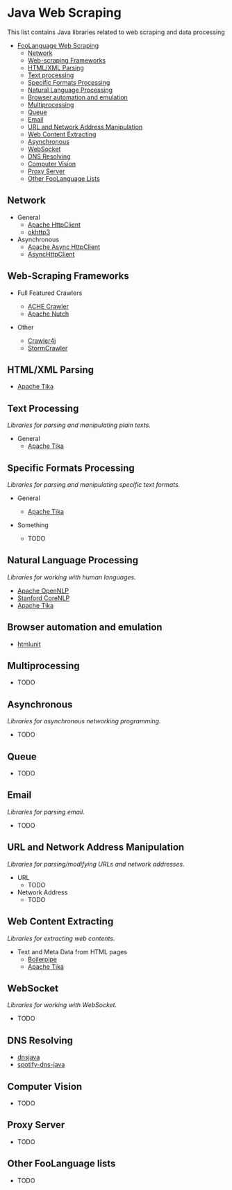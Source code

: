 # Java Web Scraping

This list contains Java libraries related to web scraping and data processing

* [FooLanguage Web Scraping](#javascript-web-scraping)
   * [Network](#network)
   * [Web-scraping Frameworks](#web-scraping-frameworks)
   * [HTML/XML Parsing](#htmlxml-parsing)
   * [Text processing](#text-processing)
   * [Specific Formats Processing](#specific-formats-processing)
   * [Natural Language Processing](#natural-language-processing)
   * [Browser automation and emulation](#browser-automation-and-emulation)
   * [Multiprocessing](#multiprocessing)
   * [Queue](#queue)
   * [Email](#email)
   * [URL and Network Address Manipulation](#url-and-network-address-manipulation)
   * [Web Content Extracting](#web-content-extracting)
   * [Asynchronous](#asynchronous)
   * [WebSocket](#websocket)
   * [DNS Resolving](#dns-resolving)
   * [Computer Vision](#computer-vision)
   * [Proxy Server](#proxy-server)
   * [Other FooLanguage Lists](#other-foolanguage-lists)

## Network
* General
  * [Apache HttpClient](https://hc.apache.org/)
  * [okhttp3](http://square.github.io/okhttp/)
* Asynchronous
  * [Apache Async HttpClient](https://hc.apache.org/)
  * [AsyncHttpClient](https://github.com/AsyncHttpClient/async-http-client)

## Web-Scraping Frameworks
* Full Featured Crawlers
  * [ACHE Crawler](https://github.com/ViDA-NYU/ache)
  * [Apache Nutch](http://nutch.apache.org/)

* Other
  * [Crawler4j](https://github.com/yasserg/crawler4j)
  * [StormCrawler](https://github.com/DigitalPebble/storm-crawler)

## HTML/XML Parsing

  * [Apache Tika](https://tika.apache.org/)

## Text Processing

*Libraries for parsing and manipulating plain texts.*

* General
  * [Apache Tika](https://tika.apache.org/)

## Specific Formats Processing

*Libraries for parsing and manipulating specific text formats.*

* General
  * [Apache Tika](https://tika.apache.org/)

* Something
  * TODO
  
## Natural Language Processing

*Libraries for working with human languages.*

  * [Apache OpenNLP](https://opennlp.apache.org/)
  * [Stanford CoreNLP](https://stanfordnlp.github.io/CoreNLP/)
  * [Apache Tika](https://tika.apache.org/)

## Browser automation and emulation
  * [htmlunit](http://htmlunit.sourceforge.net/)

## Multiprocessing
  * TODO

## Asynchronous

*Libraries for asynchronous networking programming.*

  * TODO

## Queue
  * TODO

## Email

*Libraries for parsing email.*

  * TODO

## URL and Network Address Manipulation

*Libraries for parsing/modifying URLs and network addresses.*

* URL
  * TODO
* Network Address
  * TODO

## Web Content Extracting

*Libraries for extracting web contents.*

* Text and Meta Data from HTML pages
  * [Boilerpipe](https://github.com/kohlschutter/boilerpipe)
  * [Apache Tika](https://tika.apache.org/)


## WebSocket

*Libraries for working with WebSocket.*

  * TODO

## DNS Resolving
  * [dnsjava](http://www.dnsjava.org/)
  * [spotify-dns-java](https://github.com/spotify/dns-java)

## Computer Vision
  * TODO

## Proxy Server
  * TODO

## Other FooLanguage lists

 * TODO
